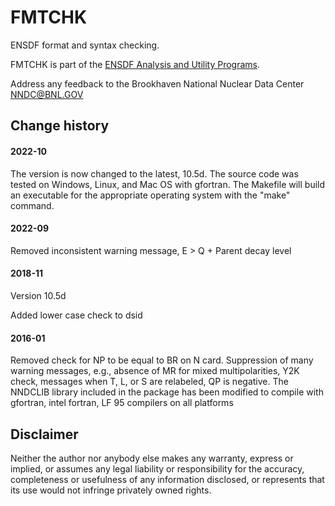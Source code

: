 # FMTCHK
ENSDF format and syntax checking. 

FMTCHK is part of the [ENSDF Analysis and Utility Programs](https://nds.iaea.org/public/ensdf_pgm/).

Address any feedback to the Brookhaven National Nuclear Data Center  NNDC@BNL.GOV

## Change history

#### 2022-10
The version is now changed to the latest, 10.5d. The source code was tested on Windows, Linux, and Mac OS with gfortran. 
The Makefile will build an executable for the appropriate operating system with the "make" command.

#### 2022-09
Removed inconsistent warning message, E > Q + Parent decay level

#### 2018-11
Version 10.5d

Added lower case check to dsid            

#### 2016-01
Removed check for NP to be equal to BR on N card.
Suppression of many warning messages, e.g., absence of MR for mixed multipolarities, Y2K check, messages when T, L, or S are relabeled, QP is negative.
The NNDCLIB library included in the package has been modified to compile with gfortran, intel fortran, LF 95 compilers on all platforms

## Disclaimer

Neither the author nor anybody else makes any warranty, express or implied, or assumes any legal liability or responsibility for the accuracy, completeness or usefulness of any information disclosed, or represents that its use would not infringe privately owned rights.
